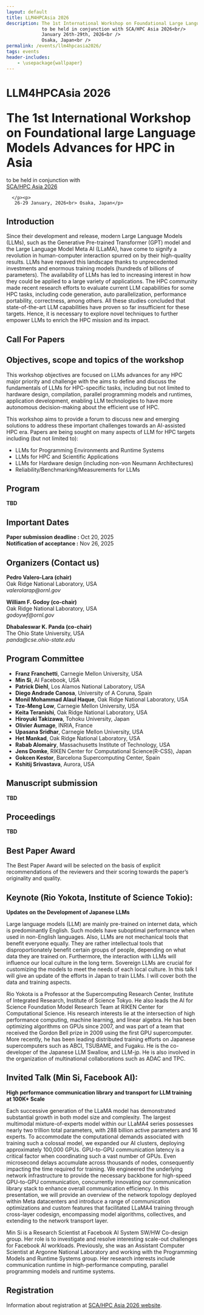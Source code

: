 ```yaml
---
layout: default
title: LLM4HPCAsia 2026 
description: The 1st International Workshop on Foundational Large Language Models Advances for HPC in Asia<br />
             to be held in conjunction with SCA/HPC Asia 2026<br/>
             January 26th-29th, 2026<br />
             Osaka, Japan<br />
permalink: /events/llm4hpcasia2026/
tags: events
header-includes:
    - \usepackage{wallpaper}
---
```



<html><head><meta http-equiv="Content-Type" content="text/html; charset=UTF-8">
<title>LLM4HPCAsia 2026</title>

<link rel="stylesheet" href="./2026-01-26-LLM4HPCASIA-files/llm4hpc2026asia.css" type="text/css">
</head>
<body>



<div class="header">
      <h1>LLM4HPCAsia 2026 </h1>
      <h2><font size="6">
The 1st International Workshop on Foundational large Language Models Advances for HPC in Asia</font></h2>
      <p>to be held in conjunction with<br>
	      <a href="https://www.sca-hpcasia2026.jp">SCA/HPC Asia 2026</a>
      </p><p>

      </p><p>
       26-29 January, 2026<br> Osaka, Japan</p>
</div>

<div class="body">


<h2>Introduction</h2>
<p>
Since their development and release, modern Large Language Models (LLMs), such as the Generative Pre-trained Transformer (GPT) model and the Large Language Model Meta AI (LLaMA), have come to signify a revolution in human-computer interaction spurred on by their high-quality results. LLMs have repaved this landscape thanks to unprecedented investments and enormous training models (hundreds of billions of parameters). The availability of LLMs has led to increasing interest in how they could be applied to a large variety of applications. The HPC community made recent research efforts to evaluate current LLM capabilities for some HPC tasks, including code generation, auto parallelization, performance portability, correctness, among others. All these studies concluded that state-of-the-art LLM capabilities have proven so far insufficient for these targets. Hence, it is necessary to explore novel techniques to further empower LLMs to enrich the HPC mission and its impact.
</p>

<h2>Call For Papers</h2>
<h2>Objectives, scope and topics of the workshop</h2>
<p>
This workshop objectives are focused on LLMs advances for any HPC major priority and challenge with the aims to define and discuss the fundamentals of LLMs for HPC-specific tasks, including but not limited to hardware design, compilation, parallel programming models and runtimes, application development, enabling LLM technologies to have more autonomous decision-making about the efficient use of HPC.

This workshop aims to provide a forum to discuss new and emerging solutions to address
these important challenges towards an AI-assisted HPC era. Papers are being sought on many
aspects of LLM for HPC targets including (but not limited to):
</p>
            <ul>
		<li>LLMs for Programming Environments and Runtime Systems</li>
		<li>LLMs for HPC and Scientific Applications</li>
	        <li>LLMs for Hardware design (including non-von Neumann Architectures)</li>
                <li>Reliability/Benchmarking/Measurements for LLMs</li>
            </ul>


<h2>Program</h2>
<p>
<strong>TBD</strong><br>
<!--
<strong>9,00AM-9,15AM</strong>: Opening Pedro Valero-Lara<br>
<strong>9,15AM-10,00AM</strong>: Keynote: LLM-enabled swarm intelligent agents for resilient HPC infrastructures, Prasanna Balaprakash<br>
<strong>10,00AM-10,30AM</strong>: First talk: Analysis of MPI Parallel Code Generated by GPT-4o, Rin Tanaka<br>
<strong>10,30AM-11,00AM</strong>: Second talk: LLM & HPC:Benchmarking DeepSeek's Performance in High-Performance Computing Tasks, Patrick Diehl<br>
<strong>11,00AM-11,30AM</strong>: Break<br>
<strong>11,30AM-12,00PM</strong>: Third talk: Leveraging AI for productive and trustworthy HPC software: challenges and research directions, Pedro Valero-Lara<br>
<strong>12,00PM- 1,00PM</strong>: Panel: LLM4HPC --Challenges and Opportunities<br>
<strong>Moderator</strong>: Daniel Lee Nichols<br>
<strong>Panelists</strong>: Jeffrey S. Vetter, Prasanna Balaprakash, Rin Tanaka, Patrick Diehl, Pedro Valero-Lara<br>	
-->
</p>


<h2>Important Dates</h2>
<p>
<strong>Paper submission deadline :</strong> Oct 20, 2025<br>
<strong>Notification of acceptance :</strong> Nov 26, 2025<br>
<!--
<strong>Camera-ready papers due :</strong> May 16, 2025<br>
<strong>Workshop day:</strong> June 13, 2025<br>
-->
</p>

<!--
<h2>Steering Committee</h2>
<p>
<strong>TBD</strong><br>
<strong>Jeffrey S. Vetter</strong>, Oak Ridge National Laboratory, USA<br>
</p>
<p>
<strong>Rosa M. Badia</strong>, Barcelona Supercomputing Center, Spain<br>
</p>
<p>
<strong>Franz Franchetti</strong>, Carnegie Mellon University, USA<br>
</p>
<p>
<strong>Enrique Quintana Orti</strong>, Universitat Politecnica de Valencia, Spain<br>
</p>
<p>
<strong>Abhinav Bhatele</strong>, University of Maryland, USA<br>
</p>
-->

<h2>Organizers (Contact us)</h2>

<p>
<strong>Pedro Valero-Lara (chair)</strong><br>
Oak Ridge National Laboratory, USA<br>
<i>valerolarap@ornl.gov</i>
</p>
<p>
<strong>William F. Godoy (co-chair)</strong><br>
Oak Ridge National Laboratory, USA<br>
<i>godoywf@ornl.gov</i>
</p>
<p>
<strong>Dhabaleswar K. Panda (co-chair)</strong><br>
The Ohio State University, USA<br>
<i>panda@cse.ohio-state.edu</i>
</p>

<h2>Program Committee</h2>
<!--
<strong>TBD</strong><br>
-->
<ul>
<li><strong>Franz Franchetti</strong>, Carnegie Mellon University, USA</li>
<li><strong>Min Si</strong>, AI Facebook, USA</li>
<li><strong>Patrick Diehl</strong>, Los Alamos National Laboratory, USA</li>
<li><strong>Diego Andrade Canosa</strong>, University of A Coruna, Spain</li>
<li><strong>Monil Mohammad Alaul Haque</strong>, Oak Ridge National Laboratory, USA</li>
<li><strong>Tze-Meng Low</strong>, Carnegie Mellon University, USA</li>
<li><strong>Keita Teranishi</strong>, Oak Ridge National Laboratory, USA</li>
<li><strong>Hiroyuki Takizawa</strong>, Tohoku University, Japan</li>
<li><strong>Olivier Aumage</strong>, INRIA, France</li>
<li><strong>Upasana Sridhar</strong>, Carnegie Mellon University, USA</li>
<li><strong>Het Mankad</strong>, Oak Ridge National Laboratory, USA</li>
<li><strong>Rabab Alomairy</strong>, Massachusetts Institute of Technology, USA</li>
<li><strong>Jens Domke</strong>, RIKEN Center for Computational Science(R-CSS), Japan</li>
<li><strong>Gokcen Kestor</strong>, Barcelona Supercomputing Center, Spain</li>
<li><strong>Kshitij Srivastava</strong>, Aurora, USA</li>
<!--
<li><strong>Samuel Williams</strong>, Lawrence Berkeley National Laboratory, USA</li>
<li><strong>Prasanna Balaprakash</strong>, Oak Ridge National Laboratory, USA</li>
<li><strong>Johannes Blaschke</strong>, Lawrence Berkeley National Laboratory, USA</li>
<li><strong>Ramakrishnan (Ramki) Kannan</strong>, Oak Ridge National Laboratory, USA</li>
<li><strong>Ignacio Laguna</strong>, Lawrence Livermore National Laboratory, USA</li>
<li><strong>Johannes Doerfert</strong>, Lawrence Livermore National Laboratory, USA</li>
<li><strong>Simon Garcia De Gonzalo</strong>, Sandia National Laboratory, USA</li>
<li><strong>Dario Garcia Casulla</strong>, Barcelona Supercomputing Center, Spain</li>
<li><strong>Michel Schanen</strong>, Argonne National Laboratory, USA</li>
<li><strong>William F. Godoy</strong>, Oak Ridge National Laboratory, USA</li>
<li><strong>Damian Rouson</strong>, Lawrence Berkeley National Laboratory, USA</li>
<li><strong>Narasinga Rao Minskar</strong>, Oak Ridge National Laboratory, USA</li>
<li><strong>Sunita Chandrasekaran</strong>, University of Delaware, USA</li>
<li><strong>Arjun Guha</strong>, Northeastern University, USA</li>
-->
</ul>

<h2>Manuscript submission</h2>
<strong>TBD</strong><br>
<!--
<p>
We invite submissions of original, unpublished research and experiential papers. 
Papers should be between <strong>6 to 12</strong> pages in length (including a bibliography and appendices, with two possible extra pages after the review to address the reviewer’s comments), formatted according to <a href="https://www.springer.com/de/it-informatik/lncs"> Springer’s Lecture Notes in Computer Science (LNCS)</a>. All paper submissions will be managed electronically via <a href="https://easychair.org/my/conference?conf=llm4hpc">EasyChair</a>.
</p>
-->

<h2>Proceedings</h2>
<strong>TBD</strong><br>
<!--
<p>
All accepted papers will be published in the ISC-HPC Workshops 2025 proceedings by SpringerLink. 
</p> 
-->

<h2>Best Paper Award</h2>
<p>
The Best Paper Award will be selected on the basis of explicit recommendations of the reviewers and their scoring towards the paper’s originality and quality. 
</p> 


<h2><strong>Keynote (Rio Yokota, Institute of Science Tokio):</strong></h2> <strong>Updates on the Development of Japanese LLMs</strong>
<p>
Large language models (LLM) are mainly pre-trained on internet data, which is predominantly English. Such models have suboptimal performance when used in non-English languages. Also, LLMs are not mechanical tools that benefit everyone equally. They are rather intellectual tools that disproportionately benefit certain groups of people, depending on what data they are trained on. Furthermore, the interaction with LLMs will influence our local culture in the long term. Sovereign LLMs are crucial for customizing the models to meet the needs of each local culture. In this talk I will give an update of the efforts in Japan to train LLMs. I will cover both the data and training aspects.
</p>
<p>
Rio Yokota is a Professor at the Supercomputing Research Center, Institute of Integrated Research, Institute of Science Tokyo. He also leads the AI for Science Foundation Model Research Team at RIKEN Center for Computational Science. His research interests lie at the intersection of high performance computing, machine learning, and linear algebra. He has been optimizing algorithms on GPUs since 2007, and was part of a team that received the Gordon Bell prize in 2009 using the first GPU supercomputer. More recently, he has been leading distributed training efforts on Japanese supercomputers such as ABCI, TSUBAME, and Fugaku. He is the co-developer of the Japanese LLM Swallow, and LLM-jp. He is also involved in the organization of multinational collaborations such as ADAC and TPC.
</p>


<h2><strong>Invited Talk (Min Si, Facebook AI):</strong></h2> <strong>High performance communication library and transport for LLM training at 100K+ Scale</strong>
<p>
Each successive generation of the LLaMA model has demonstrated substantial growth in both model size and complexity. The largest multimodal mixture-of-experts model within our LLaMA4 series possesses nearly two trillion total parameters, with 288 billion active parameters and 16 experts. To accommodate the computational demands associated with training such a colossal model, we expanded our AI clusters, deploying approximately 100,000 GPUs. GPU-to-GPU communication latency is a critical factor when coordinating such a vast number of GPUs. Even microsecond delays accumulate across thousands of nodes, consequently impacting the time required for training. We engineered the underlying network infrastructure to provide the necessary backbone for high-speed GPU-to-GPU communication, concurrently innovating our communication library stack to enhance overall communication efficiency. In this presentation, we will provide an overview of the network topology deployed within Meta datacenters and introduce a range of communication optimizations and custom features that facilitated LLaMA4 training through cross-layer codesign, encompassing model algorithms, collectives, and extending to the network transport layer.
</p>
<p>
Min Si is a Research Scientist at Facebook AI System SW/HW Co-design group. Her role is to investigate and resolve interesting scale-out challenges for Facebook AI workloads. Previously, she was an Assistant Computer Scientist at Argonne National Laboratory and working with the Programming Models and Runtime Systems group. Her research interests include communication runtime in high-performance computing, parallel programming models and runtime systems.
</p>

<p>
</p><h2>Registration</h2>
<p> 
Information about registration at <a href="https://www.sca-hpcasia2026.jp">SCA/HPC Asia 2026 website</a>.
</p>
